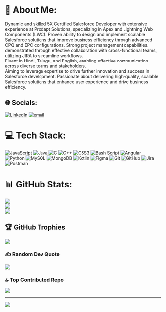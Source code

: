 # 💫 About Me:
Dynamic and skilled 5X Certified Salesforce Developer with extensive experience at Prodapt Solutions, specializing in Apex and Lightning Web Components (LWC). Proven ability to design and implement scalable Salesforce solutions that improve business efficiency through advanced CPQ and EPC configurations. Strong project management capabilities. demonstrated through effective collaboration with cross-functional teams, utilizing JIRA to streamline workflows.<br>Fluent in Hindi, Telugu, and English, enabling effective communication across diverse teams and stakeholders.<br>Aiming to leverage expertise to drive further innovation and success in Salesforce development. Passionate about delivering high-quality, scalable Salesforce solutions that enhance user experience and drive business efficiency.


## 🌐 Socials:
[![LinkedIn](https://img.shields.io/badge/LinkedIn-%230077B5.svg?logo=linkedin&logoColor=white)](https://linkedin.com/in/rajsingh23012001) [![email](https://img.shields.io/badge/Email-D14836?logo=gmail&logoColor=white)](mailto:rajsingh23.1.2001@gmail.com) 

# 💻 Tech Stack:
![JavaScript](https://img.shields.io/badge/javascript-%23323330.svg?style=for-the-badge&logo=javascript&logoColor=%23F7DF1E) ![Java](https://img.shields.io/badge/java-%23ED8B00.svg?style=for-the-badge&logo=openjdk&logoColor=white) ![C](https://img.shields.io/badge/c-%2300599C.svg?style=for-the-badge&logo=c&logoColor=white) ![C++](https://img.shields.io/badge/c++-%2300599C.svg?style=for-the-badge&logo=c%2B%2B&logoColor=white) ![CSS3](https://img.shields.io/badge/css3-%231572B6.svg?style=for-the-badge&logo=css3&logoColor=white) ![Bash Script](https://img.shields.io/badge/bash_script-%23121011.svg?style=for-the-badge&logo=gnu-bash&logoColor=white) ![Angular](https://img.shields.io/badge/angular-%23DD0031.svg?style=for-the-badge&logo=angular&logoColor=white) ![Python](https://img.shields.io/badge/python-3670A0?style=for-the-badge&logo=python&logoColor=ffdd54) ![MySQL](https://img.shields.io/badge/mysql-4479A1.svg?style=for-the-badge&logo=mysql&logoColor=white) ![MongoDB](https://img.shields.io/badge/MongoDB-%234ea94b.svg?style=for-the-badge&logo=mongodb&logoColor=white) ![Kotlin](https://img.shields.io/badge/kotlin-%237F52FF.svg?style=for-the-badge&logo=kotlin&logoColor=white) ![Figma](https://img.shields.io/badge/figma-%23F24E1E.svg?style=for-the-badge&logo=figma&logoColor=white) ![Git](https://img.shields.io/badge/git-%23F05033.svg?style=for-the-badge&logo=git&logoColor=white) ![GitHub](https://img.shields.io/badge/github-%23121011.svg?style=for-the-badge&logo=github&logoColor=white) ![Jira](https://img.shields.io/badge/jira-%230A0FFF.svg?style=for-the-badge&logo=jira&logoColor=white) ![Postman](https://img.shields.io/badge/Postman-FF6C37?style=for-the-badge&logo=postman&logoColor=white)
# 📊 GitHub Stats:
![](https://github-readme-stats.vercel.app/api?username=RAJ-SINGH-tech&theme=dark&hide_border=false&include_all_commits=false&count_private=false)<br/>
![](https://github-readme-streak-stats.herokuapp.com/?user=RAJ-SINGH-tech&theme=dark&hide_border=false)<br/>
![](https://github-readme-stats.vercel.app/api/top-langs/?username=RAJ-SINGH-tech&theme=dark&hide_border=false&include_all_commits=false&count_private=false&layout=compact)

## 🏆 GitHub Trophies
![](https://github-profile-trophy.vercel.app/?username=RAJ-SINGH-tech&theme=radical&no-frame=false&no-bg=true&margin-w=4)

### ✍️ Random Dev Quote
![](https://quotes-github-readme.vercel.app/api?type=horizontal&theme=radical)

### 🔝 Top Contributed Repo
![](https://github-contributor-stats.vercel.app/api?username=RAJ-SINGH-tech&limit=5&theme=dark&combine_all_yearly_contributions=true)

---
[![](https://visitcount.itsvg.in/api?id=RAJ-SINGH-tech&icon=0&color=0)](https://visitcount.itsvg.in)

<!-- Proudly created with GPRM ( https://gprm.itsvg.in ) -->
